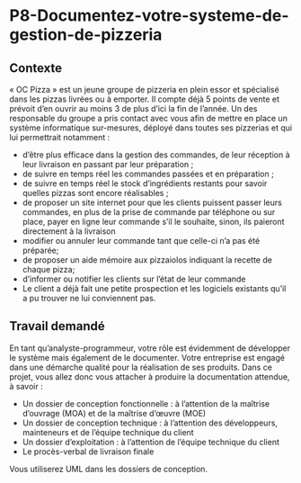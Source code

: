 # P8-Documentez-votre-systeme-de-gestion-de-pizzeria

## Contexte
« OC Pizza » est un jeune groupe de pizzeria en plein essor et spécialisé dans les pizzas livrées ou à emporter. 
Il compte déjà 5 points de vente et prévoit d’en ouvrir au moins 3 de plus d’ici la fin de l’année. 
Un des responsable du groupe a pris contact avec vous afin de mettre en place un système informatique sur-mesures, déployé dans toutes ses pizzerias et qui lui permettrait notamment :
* d’être plus efficace dans la gestion des commandes, de leur réception à leur livraison en passant par leur préparation ;
* de suivre en temps réel les commandes passées et en préparation ;
* de suivre en temps réel le stock d’ingrédients restants pour savoir quelles pizzas sont encore réalisables ;
* de proposer un site internet pour que les clients puissent passer leurs commandes, en plus de la prise de commande par téléphone ou sur place,
payer en ligne leur commande s’il le souhaite, sinon, ils paieront directement à la livraison
* modifier ou annuler leur commande tant que celle-ci n’a pas été préparée;
* de proposer un aide mémoire aux pizzaiolos indiquant la recette de chaque pizza;
* d’informer ou notifier les clients sur l’état de leur commande
* Le client a déjà fait une petite prospection et les logiciels existants qu’il a pu trouver ne lui conviennent pas.


## Travail demandé
En tant qu’analyste-programmeur, votre rôle est évidemment de développer le système mais également de le documenter. Votre entreprise est engagé dans une démarche qualité pour la réalisation de ses produits. Dans ce projet, vous allez donc vous attacher à produire la documentation attendue, à savoir :

* Un dossier de conception fonctionnelle : à l’attention de la maîtrise d’ouvrage (MOA) et de la maîtrise d’œuvre (MOE)
* Un dossier de conception technique : à l’attention des développeurs, mainteneurs et de l’équipe technique du client 
* Un dossier d’exploitation : à l’attention de l’équipe technique du client
* Le procès-verbal de livraison finale

Vous utiliserez UML dans les dossiers de conception.


